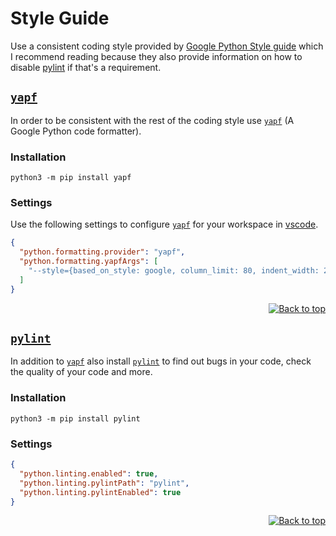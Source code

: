 <div id="top"></div>

# Style Guide

Use a consistent coding style provided by [Google Python Style guide](https://google.github.io/styleguide/pyguide.html) which I recommend reading because they also provide information on how to disable [pylint][_pylint] if that's a requirement.

## [`yapf`][_yapf]

In order to be consistent with the rest of the coding style use [`yapf`][_yapf] (A Google Python code formatter).

### Installation

```shell
python3 -m pip install yapf
```

### Settings

Use the following settings to configure [`yapf`][_yapf] for your workspace in [vscode](https://code.visualstudio.com/).

```json
{
  "python.formatting.provider": "yapf",
  "python.formatting.yapfArgs": [
    "--style={based_on_style: google, column_limit: 80, indent_width: 2}"
  ]
}
```

<div align="right">
  <a href="#top">
  
  ![Back to top][back_to_top]
  
  </a>
</div>

## [`pylint`][_pylint]

In addition to [`yapf`][_yapf] also install [`pylint`][_pylint] to find out bugs in your code, check the quality of your code and more.

### Installation

```shell
python3 -m pip install pylint
```

### Settings

```json
{
  "python.linting.enabled": true,
  "python.linting.pylintPath": "pylint",
  "python.linting.pylintEnabled": true
}
```

<div align="right">
  <a href="#top">
  
  ![Back to top][back_to_top]
  
  </a>
</div>

<!-- Definitions -->

[_yapf]: https://github.com/google/yapf
[_pylint]: https://pypi.org/project/pylint/

<!-- Shields -->

[back_to_top]: https://img.shields.io/badge/-Back%20to%20top-lightgrey
